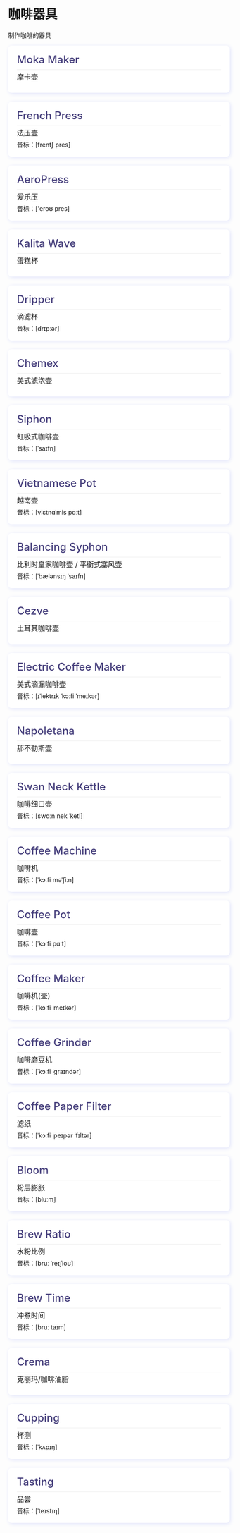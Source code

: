 # 咖啡器具
制作咖啡的器具


<div class="box" style="padding: 20px;margin-bottom: 20px;background: #fff;border-radius: 8px;box-shadow: 2px 2px 10px #e1e4fb;">
  <p class="english" style="font-size: 24px;font-weight: 500;color: #453e7b;line-height: 1;display: flex;justify-content: space-between;margin:0;border-bottom: 1px solid #eee;padding-bottom: 10px;">Moka Maker</p>
  <p class="name" style="font-size: 16px;line-height: 2;margin: 0;">摩卡壶</p>
  
</div>
<div class="box" style="padding: 20px;margin-bottom: 20px;background: #fff;border-radius: 8px;box-shadow: 2px 2px 10px #e1e4fb;">
  <p class="english" style="font-size: 24px;font-weight: 500;color: #453e7b;line-height: 1;display: flex;justify-content: space-between;margin:0;border-bottom: 1px solid #eee;padding-bottom: 10px;">French Press</p>
  <p class="name" style="font-size: 16px;line-height: 2;margin: 0;">法压壶</p>
  <p class="phonetic" style="font-size: 14px;line-height: 1;margin: 4px 0 0 0;">音标：[frentʃ pres]</p>
</div>
<div class="box" style="padding: 20px;margin-bottom: 20px;background: #fff;border-radius: 8px;box-shadow: 2px 2px 10px #e1e4fb;">
  <p class="english" style="font-size: 24px;font-weight: 500;color: #453e7b;line-height: 1;display: flex;justify-content: space-between;margin:0;border-bottom: 1px solid #eee;padding-bottom: 10px;">AeroPress</p>
  <p class="name" style="font-size: 16px;line-height: 2;margin: 0;">爱乐压</p>
  <p class="phonetic" style="font-size: 14px;line-height: 1;margin: 4px 0 0 0;">音标：['eroʊ pres]</p>
</div>
<div class="box" style="padding: 20px;margin-bottom: 20px;background: #fff;border-radius: 8px;box-shadow: 2px 2px 10px #e1e4fb;">
  <p class="english" style="font-size: 24px;font-weight: 500;color: #453e7b;line-height: 1;display: flex;justify-content: space-between;margin:0;border-bottom: 1px solid #eee;padding-bottom: 10px;">Kalita Wave</p>
  <p class="name" style="font-size: 16px;line-height: 2;margin: 0;">蛋糕杯</p>
  
</div>
<div class="box" style="padding: 20px;margin-bottom: 20px;background: #fff;border-radius: 8px;box-shadow: 2px 2px 10px #e1e4fb;">
  <p class="english" style="font-size: 24px;font-weight: 500;color: #453e7b;line-height: 1;display: flex;justify-content: space-between;margin:0;border-bottom: 1px solid #eee;padding-bottom: 10px;">Dripper</p>
  <p class="name" style="font-size: 16px;line-height: 2;margin: 0;">滴滤杯</p>
  <p class="phonetic" style="font-size: 14px;line-height: 1;margin: 4px 0 0 0;">音标：[drɪpːər]</p>
</div>
<div class="box" style="padding: 20px;margin-bottom: 20px;background: #fff;border-radius: 8px;box-shadow: 2px 2px 10px #e1e4fb;">
  <p class="english" style="font-size: 24px;font-weight: 500;color: #453e7b;line-height: 1;display: flex;justify-content: space-between;margin:0;border-bottom: 1px solid #eee;padding-bottom: 10px;">Chemex</p>
  <p class="name" style="font-size: 16px;line-height: 2;margin: 0;">美式滤泡壶</p>
  
</div>
<div class="box" style="padding: 20px;margin-bottom: 20px;background: #fff;border-radius: 8px;box-shadow: 2px 2px 10px #e1e4fb;">
  <p class="english" style="font-size: 24px;font-weight: 500;color: #453e7b;line-height: 1;display: flex;justify-content: space-between;margin:0;border-bottom: 1px solid #eee;padding-bottom: 10px;">Siphon</p>
  <p class="name" style="font-size: 16px;line-height: 2;margin: 0;">虹吸式咖啡壶</p>
  <p class="phonetic" style="font-size: 14px;line-height: 1;margin: 4px 0 0 0;">音标：[ˈsaɪfn]</p>
</div>
<div class="box" style="padding: 20px;margin-bottom: 20px;background: #fff;border-radius: 8px;box-shadow: 2px 2px 10px #e1e4fb;">
  <p class="english" style="font-size: 24px;font-weight: 500;color: #453e7b;line-height: 1;display: flex;justify-content: space-between;margin:0;border-bottom: 1px solid #eee;padding-bottom: 10px;">Vietnamese Pot</p>
  <p class="name" style="font-size: 16px;line-height: 2;margin: 0;">越南壶</p>
  <p class="phonetic" style="font-size: 14px;line-height: 1;margin: 4px 0 0 0;">音标：[viɛtnɑˈmis pɑːt]</p>
</div>
<div class="box" style="padding: 20px;margin-bottom: 20px;background: #fff;border-radius: 8px;box-shadow: 2px 2px 10px #e1e4fb;">
  <p class="english" style="font-size: 24px;font-weight: 500;color: #453e7b;line-height: 1;display: flex;justify-content: space-between;margin:0;border-bottom: 1px solid #eee;padding-bottom: 10px;">Balancing Syphon</p>
  <p class="name" style="font-size: 16px;line-height: 2;margin: 0;">比利时皇家咖啡壶 / 平衡式塞风壶</p>
  <p class="phonetic" style="font-size: 14px;line-height: 1;margin: 4px 0 0 0;">音标：[ˈbælənsɪŋ ˈsaɪfn]</p>
</div>
<div class="box" style="padding: 20px;margin-bottom: 20px;background: #fff;border-radius: 8px;box-shadow: 2px 2px 10px #e1e4fb;">
  <p class="english" style="font-size: 24px;font-weight: 500;color: #453e7b;line-height: 1;display: flex;justify-content: space-between;margin:0;border-bottom: 1px solid #eee;padding-bottom: 10px;">Cezve</p>
  <p class="name" style="font-size: 16px;line-height: 2;margin: 0;">土耳其咖啡壶</p>
  
</div>
<div class="box" style="padding: 20px;margin-bottom: 20px;background: #fff;border-radius: 8px;box-shadow: 2px 2px 10px #e1e4fb;">
  <p class="english" style="font-size: 24px;font-weight: 500;color: #453e7b;line-height: 1;display: flex;justify-content: space-between;margin:0;border-bottom: 1px solid #eee;padding-bottom: 10px;">Electric Coffee Maker</p>
  <p class="name" style="font-size: 16px;line-height: 2;margin: 0;">美式滴漏咖啡壶</p>
  <p class="phonetic" style="font-size: 14px;line-height: 1;margin: 4px 0 0 0;">音标：[ɪˈlektrɪk ˈkɔːfi ˈmeɪkər]</p>
</div>
<div class="box" style="padding: 20px;margin-bottom: 20px;background: #fff;border-radius: 8px;box-shadow: 2px 2px 10px #e1e4fb;">
  <p class="english" style="font-size: 24px;font-weight: 500;color: #453e7b;line-height: 1;display: flex;justify-content: space-between;margin:0;border-bottom: 1px solid #eee;padding-bottom: 10px;">Napoletana</p>
  <p class="name" style="font-size: 16px;line-height: 2;margin: 0;">那不勒斯壶</p>
  
</div>
<div class="box" style="padding: 20px;margin-bottom: 20px;background: #fff;border-radius: 8px;box-shadow: 2px 2px 10px #e1e4fb;">
  <p class="english" style="font-size: 24px;font-weight: 500;color: #453e7b;line-height: 1;display: flex;justify-content: space-between;margin:0;border-bottom: 1px solid #eee;padding-bottom: 10px;">Swan Neck Kettle</p>
  <p class="name" style="font-size: 16px;line-height: 2;margin: 0;">咖啡细口壶</p>
  <p class="phonetic" style="font-size: 14px;line-height: 1;margin: 4px 0 0 0;">音标：[swɑːn nek ˈketl]</p>
</div>
<div class="box" style="padding: 20px;margin-bottom: 20px;background: #fff;border-radius: 8px;box-shadow: 2px 2px 10px #e1e4fb;">
  <p class="english" style="font-size: 24px;font-weight: 500;color: #453e7b;line-height: 1;display: flex;justify-content: space-between;margin:0;border-bottom: 1px solid #eee;padding-bottom: 10px;">Coffee Machine</p>
  <p class="name" style="font-size: 16px;line-height: 2;margin: 0;">咖啡机</p>
  <p class="phonetic" style="font-size: 14px;line-height: 1;margin: 4px 0 0 0;">音标：[ˈkɔːfi məˈʃiːn]</p>
</div>
<div class="box" style="padding: 20px;margin-bottom: 20px;background: #fff;border-radius: 8px;box-shadow: 2px 2px 10px #e1e4fb;">
  <p class="english" style="font-size: 24px;font-weight: 500;color: #453e7b;line-height: 1;display: flex;justify-content: space-between;margin:0;border-bottom: 1px solid #eee;padding-bottom: 10px;">Coffee Pot</p>
  <p class="name" style="font-size: 16px;line-height: 2;margin: 0;">咖啡壶</p>
  <p class="phonetic" style="font-size: 14px;line-height: 1;margin: 4px 0 0 0;">音标：[ˈkɔːfi pɑːt]</p>
</div>
<div class="box" style="padding: 20px;margin-bottom: 20px;background: #fff;border-radius: 8px;box-shadow: 2px 2px 10px #e1e4fb;">
  <p class="english" style="font-size: 24px;font-weight: 500;color: #453e7b;line-height: 1;display: flex;justify-content: space-between;margin:0;border-bottom: 1px solid #eee;padding-bottom: 10px;">Coffee Maker</p>
  <p class="name" style="font-size: 16px;line-height: 2;margin: 0;">咖啡机(壶)</p>
  <p class="phonetic" style="font-size: 14px;line-height: 1;margin: 4px 0 0 0;">音标：[ˈkɔːfi ˈmeɪkər]</p>
</div>
<div class="box" style="padding: 20px;margin-bottom: 20px;background: #fff;border-radius: 8px;box-shadow: 2px 2px 10px #e1e4fb;">
  <p class="english" style="font-size: 24px;font-weight: 500;color: #453e7b;line-height: 1;display: flex;justify-content: space-between;margin:0;border-bottom: 1px solid #eee;padding-bottom: 10px;">Coffee Grinder</p>
  <p class="name" style="font-size: 16px;line-height: 2;margin: 0;">咖啡磨豆机</p>
  <p class="phonetic" style="font-size: 14px;line-height: 1;margin: 4px 0 0 0;">音标：[ˈkɔːfi ˈɡraɪndər]</p>
</div>
<div class="box" style="padding: 20px;margin-bottom: 20px;background: #fff;border-radius: 8px;box-shadow: 2px 2px 10px #e1e4fb;">
  <p class="english" style="font-size: 24px;font-weight: 500;color: #453e7b;line-height: 1;display: flex;justify-content: space-between;margin:0;border-bottom: 1px solid #eee;padding-bottom: 10px;">Coffee Paper Filter</p>
  <p class="name" style="font-size: 16px;line-height: 2;margin: 0;">滤纸</p>
  <p class="phonetic" style="font-size: 14px;line-height: 1;margin: 4px 0 0 0;">音标：[ˈkɔːfi ˈpeɪpər ˈfɪltər]</p>
</div>
<div class="box" style="padding: 20px;margin-bottom: 20px;background: #fff;border-radius: 8px;box-shadow: 2px 2px 10px #e1e4fb;">
  <p class="english" style="font-size: 24px;font-weight: 500;color: #453e7b;line-height: 1;display: flex;justify-content: space-between;margin:0;border-bottom: 1px solid #eee;padding-bottom: 10px;">Bloom</p>
  <p class="name" style="font-size: 16px;line-height: 2;margin: 0;">粉层膨胀</p>
  <p class="phonetic" style="font-size: 14px;line-height: 1;margin: 4px 0 0 0;">音标：[bluːm]</p>
</div>
<div class="box" style="padding: 20px;margin-bottom: 20px;background: #fff;border-radius: 8px;box-shadow: 2px 2px 10px #e1e4fb;">
  <p class="english" style="font-size: 24px;font-weight: 500;color: #453e7b;line-height: 1;display: flex;justify-content: space-between;margin:0;border-bottom: 1px solid #eee;padding-bottom: 10px;">Brew Ratio</p>
  <p class="name" style="font-size: 16px;line-height: 2;margin: 0;">水粉比例</p>
  <p class="phonetic" style="font-size: 14px;line-height: 1;margin: 4px 0 0 0;">音标：[bruː ˈreɪʃioʊ]</p>
</div>
<div class="box" style="padding: 20px;margin-bottom: 20px;background: #fff;border-radius: 8px;box-shadow: 2px 2px 10px #e1e4fb;">
  <p class="english" style="font-size: 24px;font-weight: 500;color: #453e7b;line-height: 1;display: flex;justify-content: space-between;margin:0;border-bottom: 1px solid #eee;padding-bottom: 10px;">Brew Time</p>
  <p class="name" style="font-size: 16px;line-height: 2;margin: 0;">冲煮时间</p>
  <p class="phonetic" style="font-size: 14px;line-height: 1;margin: 4px 0 0 0;">音标：[bruː taɪm]</p>
</div>
<div class="box" style="padding: 20px;margin-bottom: 20px;background: #fff;border-radius: 8px;box-shadow: 2px 2px 10px #e1e4fb;">
  <p class="english" style="font-size: 24px;font-weight: 500;color: #453e7b;line-height: 1;display: flex;justify-content: space-between;margin:0;border-bottom: 1px solid #eee;padding-bottom: 10px;">Crema</p>
  <p class="name" style="font-size: 16px;line-height: 2;margin: 0;">克丽玛/咖啡油脂</p>
  
</div>
<div class="box" style="padding: 20px;margin-bottom: 20px;background: #fff;border-radius: 8px;box-shadow: 2px 2px 10px #e1e4fb;">
  <p class="english" style="font-size: 24px;font-weight: 500;color: #453e7b;line-height: 1;display: flex;justify-content: space-between;margin:0;border-bottom: 1px solid #eee;padding-bottom: 10px;">Cupping</p>
  <p class="name" style="font-size: 16px;line-height: 2;margin: 0;">杯测</p>
  <p class="phonetic" style="font-size: 14px;line-height: 1;margin: 4px 0 0 0;">音标：[ˈkʌpɪŋ]</p>
</div>
<div class="box" style="padding: 20px;margin-bottom: 20px;background: #fff;border-radius: 8px;box-shadow: 2px 2px 10px #e1e4fb;">
  <p class="english" style="font-size: 24px;font-weight: 500;color: #453e7b;line-height: 1;display: flex;justify-content: space-between;margin:0;border-bottom: 1px solid #eee;padding-bottom: 10px;">Tasting</p>
  <p class="name" style="font-size: 16px;line-height: 2;margin: 0;">品尝</p>
  <p class="phonetic" style="font-size: 14px;line-height: 1;margin: 4px 0 0 0;">音标：[ˈteɪstɪŋ]</p>
</div>
